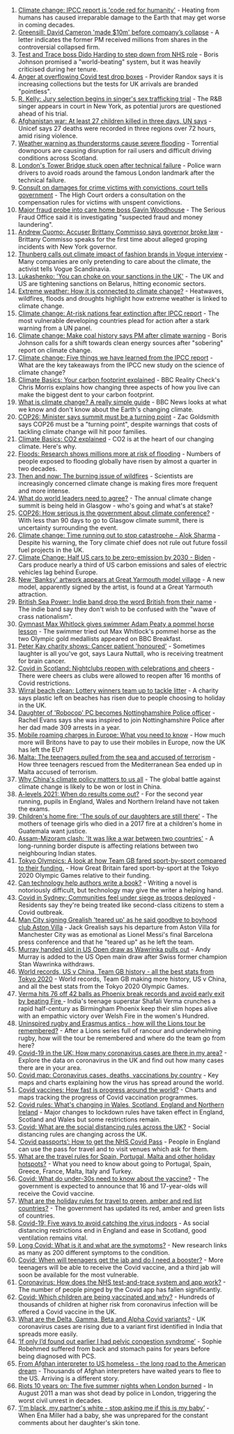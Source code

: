 1. [Climate change: IPCC report is 'code red for humanity'](https://www.bbc.co.uk/news/science-environment-58130705) - Heating from humans has caused irreparable damage to the Earth that may get worse in coming decades.
2. [Greensill: David Cameron 'made $10m' before company’s collapse](https://www.bbc.co.uk/news/uk-58149765) - A letter indicates the former PM received millions from shares in the controversial collapsed firm.
3. [Test and Trace boss Dido Harding to step down from NHS role](https://www.bbc.co.uk/news/health-58151615) - Boris Johnson promised a "world-beating" system, but it was heavily criticised during her tenure.
4. [Anger at overflowing Covid test drop boxes](https://www.bbc.co.uk/news/business-58149951) - Provider Randox says it is increasing collections but the tests for UK arrivals are branded "pointless".
5. [R. Kelly: Jury selection begins in singer's sex trafficking trial](https://www.bbc.co.uk/news/world-us-canada-58151775) - The R&B singer appears in court in New York, as potential jurors are questioned ahead of his trial.
6. [Afghanistan war: At least 27 children killed in three days, UN says](https://www.bbc.co.uk/news/world-asia-58142983) - Unicef says 27 deaths were recorded in three regions over 72 hours, amid rising violence.
7. [Weather warning as thunderstorms cause severe flooding](https://www.bbc.co.uk/news/uk-scotland-58144882) - Torrential downpours are causing disruption for rail users and difficult driving conditions across Scotland.
8. [London's Tower Bridge stuck open after technical failure](https://www.bbc.co.uk/news/uk-england-london-58149716) - Police warn drivers to avoid roads around the famous London landmark after the technical failure.
9. [Consult on damages for crime victims with convictions, court tells government](https://www.bbc.co.uk/news/uk-58146579) - The High Court orders a consultation on the compensation rules for victims with unspent convictions.
10. [Major fraud probe into care home boss Gavin Woodhouse](https://www.bbc.co.uk/news/uk-wales-58152397) - The Serious Fraud Office said it is investigating "suspected fraud and money laundering".
11. [Andrew Cuomo: Accuser Brittany Commisso says governor broke law](https://www.bbc.co.uk/news/world-us-canada-58146323) - Brittany Commisso speaks for the first time about alleged groping incidents with New York governor.
12. [Thunberg calls out climate impact of fashion brands in Vogue interview](https://www.bbc.co.uk/news/world-europe-58145465) - Many companies are only pretending to care about the climate, the activist tells Vogue Scandinavia.
13. [Lukashenko: 'You can choke on your sanctions in the UK'](https://www.bbc.co.uk/news/world-europe-58150328) - The UK and US are tightening sanctions on Belarus, hitting economic sectors.
14. [Extreme weather: How it is connected to climate change?](https://www.bbc.co.uk/news/science-environment-58073295) - Heatwaves, wildfires, floods and droughts highlight how extreme weather is linked to climate change.
15. [Climate change: At-risk nations fear extinction after IPCC report](https://www.bbc.co.uk/news/world-58064485) - The most vulnerable developing countries plead for action after a stark warning from a UN panel.
16. [Climate change: Make coal history says PM after climate warning](https://www.bbc.co.uk/news/uk-58144779) - Boris Johnson calls for a shift towards clean energy sources after "sobering" report on climate change.
17. [Climate change: Five things we have learned from the IPCC report](https://www.bbc.co.uk/news/science-environment-58138714) - What are the key takeaways from the IPCC new study on the science of climate change?
18. [Climate Basics: Your carbon footprint explained](https://www.bbc.co.uk/news/science-environment-56822950) - BBC Reality Check's Chris Morris explains how changing three aspects of how you live can make the biggest dent to your carbon footprint.
19. [What is climate change? A really simple guide](https://www.bbc.co.uk/news/science-environment-24021772) - BBC News looks at what we know and don't know about the Earth's changing climate.
20. [COP26: Minister says summit must be a turning point](https://www.bbc.co.uk/news/uk-politics-58144227) - Zac Goldsmith says COP26 must be a "turning point", despite warnings that costs of tackling climate change will hit poor families.
21. [Climate Basics: CO2 explained](https://www.bbc.co.uk/news/science-environment-52926683) - CO2 is at the heart of our changing climate. Here's why.
22. [Floods: Research shows millions more at risk of flooding](https://www.bbc.co.uk/news/science-environment-58087479) - Numbers of people exposed to flooding globally have risen by almost a quarter in two decades.
23. [Then and now: The burning issue of wildfires](https://www.bbc.co.uk/news/science-environment-57946155) - Scientists are increasingly concerned climate change is making fires more frequent and more intense.
24. [What do world leaders need to agree?](https://www.bbc.co.uk/news/science-environment-56901261) - The annual climate change summit is being held in Glasgow - who's going and what's at stake?
25. [COP26: How serious is the government about climate conference?](https://www.bbc.co.uk/news/uk-politics-58107010) - With less than 90 days to go to Glasgow climate summit, there is uncertainty surrounding the event.
26. [Climate change: Time running out to stop catastrophe - Alok Sharma](https://www.bbc.co.uk/news/uk-58132939) - Despite his warning, the Tory climate chief does not rule out future fossil fuel projects in the UK.
27. [Climate Change: Half US cars to be zero-emission by 2030 - Biden](https://www.bbc.co.uk/news/world-us-canada-58101907) - Cars produce nearly a third of US carbon emissions and sales of electric vehicles lag behind Europe.
28. [New 'Banksy' artwork appears at Great Yarmouth model village](https://www.bbc.co.uk/news/uk-england-norfolk-58143164) - A new model, apparently signed by the artist, is found at a Great Yarmouth attraction.
29. [British Sea Power: Indie band drop the word British from their name](https://www.bbc.co.uk/news/entertainment-arts-58150537) - The indie band say they don't wish to be confused with the "wave of crass nationalism".
30. [Gymnast Max Whitlock gives swimmer Adam Peaty a pommel horse lesson](https://www.bbc.co.uk/news/uk-58148694) - The swimmer tried out Max Whitlock's pommel horse as the two Olympic gold medallists appeared on BBC Breakfast.
31. [Peter Kay charity shows: Cancer patient 'honoured'](https://www.bbc.co.uk/news/uk-58144223) - Sometimes laughter is all you've got, says Laura Nuttall, who is receiving treatment for brain cancer.
32. [Covid in Scotland: Nightclubs reopen with celebrations and cheers](https://www.bbc.co.uk/news/uk-scotland-58142756) - There were cheers as clubs were allowed to reopen after 16 months of Covid restrictions.
33. [Wirral beach clean: Lottery winners team up to tackle litter](https://www.bbc.co.uk/news/uk-england-merseyside-58150389) - A charity says plastic left on beaches has risen due to people choosing to holiday in the UK.
34. [Daughter of 'Robocop' PC becomes Nottinghamshire Police officer](https://www.bbc.co.uk/news/uk-england-nottinghamshire-58104765) - Rachel Evans says she was inspired to join Nottinghamshire Police after her dad made 309 arrests in a year.
35. [Mobile roaming charges in Europe: What you need to know](https://www.bbc.co.uk/news/business-45064268) - How much more will Britons have to pay to use their mobiles in Europe, now the UK has left the EU?
36. [Malta: The teenagers pulled from the sea and accused of terrorism](https://www.bbc.co.uk/news/world-57988934) - How three teenagers rescued from the Mediterranean Sea ended up in Malta accused of terrorism.
37. [Why China's climate policy matters to us all](https://www.bbc.co.uk/news/world-asia-china-57483492) - The global battle against climate change is likely to be won or lost in China.
38. [A-levels 2021: When do results come out?](https://www.bbc.co.uk/news/education-58026976) - For the second year running, pupils in England, Wales and Northern Ireland have not taken the exams.
39. [Children's home fire: 'The souls of our daughters are still there'](https://www.bbc.co.uk/news/world-latin-america-58076664) - The mothers of teenage girls who died in a 2017 fire at a children's home in Guatemala want justice.
40. [Assam-Mizoram clash: 'It was like a war between two countries'](https://www.bbc.co.uk/news/world-asia-india-58066768) - A long-running border dispute is affecting relations between two neighbouring Indian states.
41. [Tokyo Olympics: A look at how Team GB fared sport-by-sport compared to their funding.](https://www.bbc.co.uk/sport/olympics/58112331) - How Great Britain fared sport-by-sport at the Tokyo 2020 Olympic Games relative to their funding.
42. [Can technology help authors write a book?](https://www.bbc.co.uk/news/business-58098481) - Writing a novel is notoriously difficult, but technology may give the writer a helping hand.
43. [Covid in Sydney: Communities feel under siege as troops deployed](https://www.bbc.co.uk/news/world-australia-58066389) - Residents say they're being treated like second-class citizens to stem a Covid outbreak.
44. [Man City signing Grealish 'teared up' as he said goodbye to boyhood club Aston Villa](https://www.bbc.co.uk/sport/football/58150738) - Jack Grealish says his departure from Aston Villa for Manchester City was as emotional as Lionel Messi's final Barcelona press conference and that he "teared up" as he left the team.
45. [Murray handed slot in US Open draw as Wawrinka pulls out](https://www.bbc.co.uk/sport/tennis/58152883) - Andy Murray is added to the US Open main draw after Swiss former champion Stan Wawrinka withdraws.
46. [World records, US v China, Team GB history - all the best stats from Tokyo 2020](https://www.bbc.co.uk/sport/olympics/58109921) - World records, Team GB making more history, US v China, and all the best stats from the Tokyo 2020 Olympic Games.
47. [Verma hits 76 off 42 balls as Phoenix break records and avoid early exit by beating Fire ](https://www.bbc.co.uk/sport/cricket/58151422) - India's teenage superstar Shafali Verma crunches a rapid half-century as Birmingham Phoenix keep their slim hopes alive with an empathic victory over Welsh Fire in the women's Hundred.
48. [Uninspired rugby and Erasmus antics - how will the Lions tour be remembered?](https://www.bbc.co.uk/sport/rugby-union/58146218) - After a Lions series full of rancour and underwhelming rugby, how will the tour be remembered and where do the team go from here?
49. [Covid-19 in the UK: How many coronavirus cases are there in my area?](https://www.bbc.co.uk/news/uk-51768274) - Explore the data on coronavirus in the UK and find out how many cases there are in your area.
50. [Covid map: Coronavirus cases, deaths, vaccinations by country](https://www.bbc.co.uk/news/world-51235105) - Key maps and charts explaining how the virus has spread around the world.
51. [Covid vaccines: How fast is progress around the world?](https://www.bbc.co.uk/news/world-56237778) - Charts and maps tracking the progress of Covid vaccination programmes.
52. [Covid rules: What's changing in Wales, Scotland, England and Northern Ireland](https://www.bbc.co.uk/news/explainers-52530518) - Major changes to lockdown rules have taken effect in England, Scotland and Wales but some restrictions remain.
53. [Covid: What are the social distancing rules across the UK?](https://www.bbc.co.uk/news/uk-51506729) - Social distancing rules are changing across the UK.
54. [‘Covid passports’: How to get the NHS Covid Pass](https://www.bbc.co.uk/news/explainers-55718553) - People in England can use the pass for travel and to visit venues which ask for them.
55. [What are the travel rules for Spain, Portugal, Malta and other holiday hotspots?](https://www.bbc.co.uk/news/explainers-56997931) - What you need to know about going to Portugal, Spain, Greece, France, Malta, Italy and Turkey.
56. [Covid: What do under-30s need to know about the vaccine?](https://www.bbc.co.uk/news/health-57273875) - The government is expected to announce that 16 and 17-year-olds will receive the Covid vaccine.
57. [What are the holiday rules for travel to green, amber and red list countries?](https://www.bbc.co.uk/news/explainers-52544307) - The government has updated its red, amber and green lists of countries.
58. [Covid-19: Five ways to avoid catching the virus indoors](https://www.bbc.co.uk/news/explainers-53917432) - As social distancing restrictions end in England and ease in Scotland, good ventilation remains vital.
59. [Long Covid: What is it and what are the symptoms?](https://www.bbc.co.uk/news/health-57833394) - New research links as many as 200 different symptoms to the condition.
60. [Covid: When will teenagers get the jab and do I need a booster?](https://www.bbc.co.uk/news/health-55045639) - More teenagers will be able to receive the Covid vaccine, and a third jab will soon be available for the most vulnerable.
61. [Coronavirus: How does the NHS test-and-trace system and app work?](https://www.bbc.co.uk/news/explainers-52442754) - The number of people pinged by the Covid app has fallen significantly.
62. [Covid: Which children are being vaccinated and why?](https://www.bbc.co.uk/news/health-57888429) - Hundreds of thousands of children at higher risk from coronavirus infection will be offered a Covid vaccine in the UK.
63. [What are the Delta, Gamma, Beta and Alpha Covid variants?](https://www.bbc.co.uk/news/health-55659820) - UK coronavirus cases are rising due to a variant first identified in India that spreads more easily.
64. [‘If only I’d found out earlier I had pelvic congestion syndrome’](https://www.bbc.co.uk/news/stories-58030699) - Sophie Robehmed suffered from back and stomach pains for years before being diagnosed with PCS.
65. [From Afghan interpreter to US homeless - the long road to the American dream](https://www.bbc.co.uk/news/world-us-canada-58020494) - Thousands of Afghan interpreters have waited years to flee to the US. Arriving is a different story.
66. [Riots 10 years on: The five summer nights when London burned](https://www.bbc.co.uk/news/uk-england-london-58058031) - In August 2011 a man was shot dead by police in London, triggering the worst civil unrest in decades.
67. [‘I'm black, my partner's white - stop asking me if this is my baby’](https://www.bbc.co.uk/news/stories-57897237) - When Ena Miller had a baby, she was unprepared for the constant comments about her daughter's skin tone.
